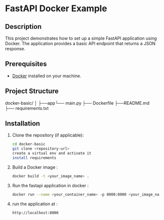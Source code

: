 # FastAPI Docker Example

## Description
This project demonstrates how to set up a simple FastAPI application using Docker. The application provides a basic API endpoint that returns a JSON response.

## Prerequisites
- [Docker](https://www.docker.com/get-started) installed on your machine.

## Project Structure
docker-basic/ │ ├──app└── main.py ├── Dockerfile ├──README.md ├── requirements.txt 


## Installation

1. Clone the repository (if applicable):
   ```bash
   cd docker-basic
   git clone <repository-url>
   create a virtual env and activate it
   install requirements


2. Build a Docker image : 
   ```bash
   docker build -t <your_image_name> .

3. Run the fastapi application in docker : 
   ```bash
   docker run --name <your_container_name> -p 8000:8000 <your_image_name>

4. run the application at : 
   ```bash
   http://localhost:8000
